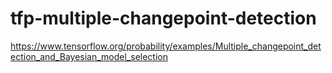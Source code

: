 # tfp-multiple-changepoint-detection

https://www.tensorflow.org/probability/examples/Multiple_changepoint_detection_and_Bayesian_model_selection
